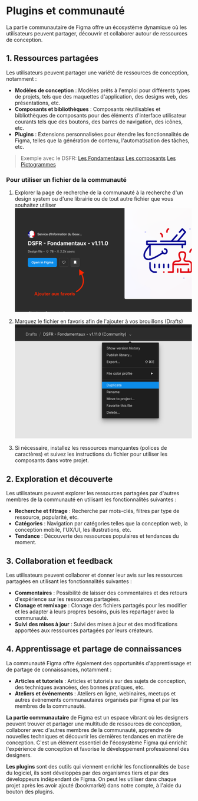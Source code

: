 # Plugins et communauté

La partie communautaire de Figma offre un écosystème dynamique où les utilisateurs peuvent partager, découvrir et collaborer autour de ressources de conception.

## 1. Ressources partagées

Les utilisateurs peuvent partager une variété de ressources de conception, notamment :

- **Modèles de conception** : Modèles prêts à l'emploi pour différents types de projets, tels que des maquettes d'application, des designs web, des présentations, etc.
- **Composants et bibliothèques** : Composants réutilisables et bibliothèques de composants pour des éléments d'interface utilisateur courants tels que des boutons, des barres de navigation, des icônes, etc.
- **Plugins** : Extensions personnalisées pour étendre les fonctionnalités de Figma, telles que la génération de contenu, l'automatisation des tâches, etc.

> Exemple avec le DSFR:
[Les Fondamentaux](https://www.figma.com/community/file/1042832497184172837/dsfr-fondamentaux-v1-11-0)
[Les composants](https://www.figma.com/community/file/1042832984468443942/dsfr-composants-v1-11-0)
[Les Pictogrammes](https://www.figma.com/community/file/1098654384051611363/dsfr-pictogrammes-v1-11-0)

### Pour utiliser un fichier de la communauté

1. Explorer la page de recherche de la communauté à la recherche d'un design system ou d'une librairie ou de tout autre fichier que vous souhaitez utiliser
   ![Ajouter le fichier aux favoris](links/ajouter-favoris.png)

2. Marquez le fichier en favoris afin de l'ajouter à vos brouillons (Drafts)
   ![Duppliquer le fichier](links/duppliquer.png)

3. Si nécessaire, installez les ressources manquantes (polices de caractères) et suivez les instructions du fichier pour utiliser les composants dans votre projet.

## 2. Exploration et découverte

Les utilisateurs peuvent explorer les ressources partagées par d'autres membres de la communauté en utilisant les fonctionnalités suivantes :

- **Recherche et filtrage** : Recherche par mots-clés, filtres par type de ressource, popularité, etc.
- **Catégories** : Navigation par catégories telles que la conception web, la conception mobile, l'UX/UI, les illustrations, etc.
- **Tendance** : Découverte des ressources populaires et tendances du moment.

## 3. Collaboration et feedback

Les utilisateurs peuvent collaborer et donner leur avis sur les ressources partagées en utilisant les fonctionnalités suivantes :

- **Commentaires** : Possibilité de laisser des commentaires et des retours d'expérience sur les ressources partagées.
- **Clonage et remixage** : Clonage des fichiers partagés pour les modifier et les adapter à leurs propres besoins, puis les repartager avec la communauté.
- **Suivi des mises à jour** : Suivi des mises à jour et des modifications apportées aux ressources partagées par leurs créateurs.

## 4. Apprentissage et partage de connaissances

La communauté Figma offre également des opportunités d'apprentissage et de partage de connaissances, notamment :

- **Articles et tutoriels** : Articles et tutoriels sur des sujets de conception, des techniques avancées, des bonnes pratiques, etc.
- **Ateliers et événements** : Ateliers en ligne, webinaires, meetups et autres événements communautaires organisés par Figma et par les membres de la communauté.

**La partie communautaire** de Figma est un espace vibrant où les designers peuvent trouver et partager une multitude de ressources de conception, collaborer avec d'autres membres de la communauté, apprendre de nouvelles techniques et découvrir les dernières tendances en matière de conception. C'est un élément essentiel de l'écosystème Figma qui enrichit l'expérience de conception et favorise le développement professionnel des designers.

**Les plugins** sont des outils qui viennent enrichir les fonctionnalités de base du logiciel, ils sont développés par des organismes tiers et par des développeurs indépendant de Figma. On peut les utiliser dans chaque projet après les avoir ajouté (bookmarké) dans notre compte, à l'aide du bouton des plugins.